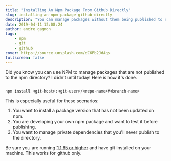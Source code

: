 ```yaml
---
title: "Installing An Npm Package From Github Directly"
slug: installing-an-npm-package-github-directly
description: "You can manage packages without them being published to npm!"
date: 2019-04-11 12:08:24
author: andre gagnon
tags:
    - npm
    - git
    - github
cover: https://source.unsplash.com/dC6Pb2JdAqs
fullscreen: false
---
```


Did you know you can use NPM to manage packages that are not published to the npm directory? I didn't until today! Here is how it's done.

```shell

npm install <git-host>:<git-user>/<repo-name>#<branch-name>

```

This is especially useful for these scenarios:

1. You want to install a package version that has not been updated on npm.
2. You are developing your own npm package and want to test it before publishing.
3. You want to manage private dependencies that you'll never publish to the directory.

Be sure you are running [1.1.65 or higher](https://www.npmjs.org/doc/files/package.json.html#github-urls) and have git installed on your machine. This works for github only.

